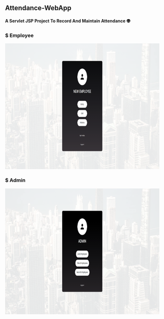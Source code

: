 ## Attendance-WebApp

#### A Servlet JSP Project To Record And Maintain Attendance :alien:

### $ Employee

<img src="images/employee.png" height="410" width="910"> 

### $ Admin

<img src="images/admin.png" height="410" width="910">
